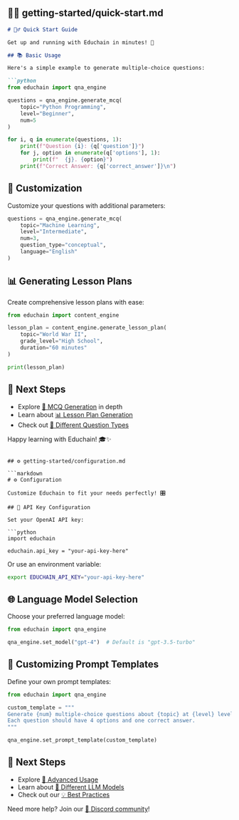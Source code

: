 ## 🏃‍♂️ getting-started/quick-start.md

```markdown
# 🏃‍♂️ Quick Start Guide

Get up and running with Educhain in minutes! 🚀

## 📚 Basic Usage

Here's a simple example to generate multiple-choice questions:

```python
from educhain import qna_engine

questions = qna_engine.generate_mcq(
    topic="Python Programming",
    level="Beginner",
    num=5
)

for i, q in enumerate(questions, 1):
    print(f"Question {i}: {q['question']}")
    for j, option in enumerate(q['options'], 1):
        print(f"  {j}. {option}")
    print(f"Correct Answer: {q['correct_answer']}\n")
```

## 🔧 Customization

Customize your questions with additional parameters:

```python
questions = qna_engine.generate_mcq(
    topic="Machine Learning",
    level="Intermediate",
    num=3,
    question_type="conceptual",
    language="English"
)
```

## 📊 Generating Lesson Plans

Create comprehensive lesson plans with ease:

```python
from educhain import content_engine

lesson_plan = content_engine.generate_lesson_plan(
    topic="World War II",
    grade_level="High School",
    duration="60 minutes"
)

print(lesson_plan)
```

## 🎉 Next Steps

- Explore [📝 MCQ Generation](../features/mcq-generation.md) in depth
- Learn about [📊 Lesson Plan Generation](../features/lesson-plans.md)
- Check out [🔢 Different Question Types](../features/question-types.md)

Happy learning with Educhain! 🎓✨
```

## ⚙️ getting-started/configuration.md

```markdown
# ⚙️ Configuration

Customize Educhain to fit your needs perfectly! 🎛️

## 🔑 API Key Configuration

Set your OpenAI API key:

```python
import educhain

educhain.api_key = "your-api-key-here"
```

Or use an environment variable:

```bash
export EDUCHAIN_API_KEY="your-api-key-here"
```

## 🌐 Language Model Selection

Choose your preferred language model:

```python
from educhain import qna_engine

qna_engine.set_model("gpt-4")  # Default is "gpt-3.5-turbo"
```

## 🎨 Customizing Prompt Templates

Define your own prompt templates:

```python
from educhain import qna_engine

custom_template = """
Generate {num} multiple-choice questions about {topic} at {level} level.
Each question should have 4 options and one correct answer.
"""

qna_engine.set_prompt_template(custom_template)
```



## 🎉 Next Steps

- Explore [🔬 Advanced Usage](../advanced-usage/custom-prompts.md)
- Learn about [🤖 Different LLM Models](../advanced-usage/llm-models.md)
- Check out our [💡 Best Practices](../guides/best-practices.md)

Need more help? Join our [💬 Discord community](https://discord.gg/educhain)!
```
